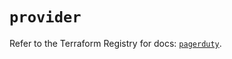 # `provider`

Refer to the Terraform Registry for docs: [`pagerduty`](https://registry.terraform.io/providers/pagerduty/pagerduty/3.11.3/docs).
